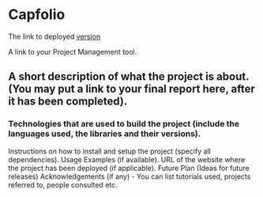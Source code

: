 
# Capfolio
The link to deployed [version](https://www.capfolio.live)

A link to your Project Management tool.

## A short description of what the project is about. (You may put a link to your final report here, after it has been completed).
### Technologies that are used to build the project (include the languages used, the libraries and their versions).
Instructions on how to install and setup the project (specify all dependencies).
Usage Examples (if available).
URL of the website where the project has been deployed (if applicable).
Future Plan (Ideas for future releases)
Acknowledgements (if any) - You can list tutorials used, projects referred to, people consulted etc.


